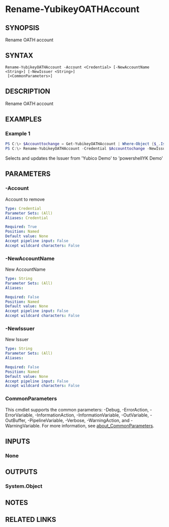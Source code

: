 ﻿---
external help file: powershellYK.dll-Help.xml
Module Name: powershellYK
online version:
schema: 2.0.0
---

# Rename-YubikeyOATHAccount

## SYNOPSIS
Rename OATH account

## SYNTAX

```
Rename-YubikeyOATHAccount -Account <Credential> [-NewAccountName <String>] [-NewIssuer <String>]
 [<CommonParameters>]
```

## DESCRIPTION
Rename OATH account

## EXAMPLES

### Example 1
```powershell
PS C:\> $Accounttochange = Get-YubikeyOATHAccount | Where-Object {$_.Issuer -eq 'Yubico Demo'}
PS C:\> Rename-YubikeyOATHAccount -Credential $Accounttochange -NewIssuer "powershellYK Demo"
```

Selects and updates the Issuer from 'Yubico Demo' to 'powershellYK Demo' 

## PARAMETERS

### -Account
Account to remove

```yaml
Type: Credential
Parameter Sets: (All)
Aliases: Credential

Required: True
Position: Named
Default value: None
Accept pipeline input: False
Accept wildcard characters: False
```

### -NewAccountName
New AccountName

```yaml
Type: String
Parameter Sets: (All)
Aliases:

Required: False
Position: Named
Default value: None
Accept pipeline input: False
Accept wildcard characters: False
```

### -NewIssuer
New Issuer

```yaml
Type: String
Parameter Sets: (All)
Aliases:

Required: False
Position: Named
Default value: None
Accept pipeline input: False
Accept wildcard characters: False
```

### CommonParameters
This cmdlet supports the common parameters: -Debug, -ErrorAction, -ErrorVariable, -InformationAction, -InformationVariable, -OutVariable, -OutBuffer, -PipelineVariable, -Verbose, -WarningAction, and -WarningVariable. For more information, see [about_CommonParameters](http://go.microsoft.com/fwlink/?LinkID=113216).

## INPUTS

### None

## OUTPUTS

### System.Object
## NOTES

## RELATED LINKS
